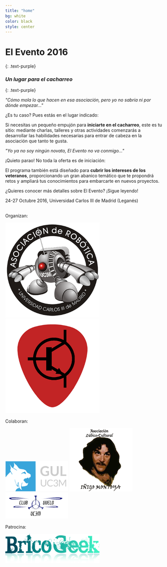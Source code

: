 ```yaml
---
title: "home"
bg: white
color: black
style: center
---
```


# El Evento 2016
{: .text-purple}

### *Un lugar para el cacharreo*
{: .text-purple}

_"Cómo mola lo que hacen en esa asociación, pero yo no sabría ni por dónde empezar..."_

¿Es tu caso? Pues estás en el lugar indicado: 

Si necesitas un pequeño empujón para **iniciarte en el cacharreo**, este es tu sitio: mediante charlas, talleres y otras actividades comenzarás a desarrollar las habilidades necesarias para entrar de cabeza en la asociación que tanto te gusta.

_"Yo ya no soy ningún novato, El Evento no va conmigo..."_

¡Quieto parao! No toda la oferta es de iniciación: 

El programa también está diseñado para **cubrir los intereses de los veteranos**, proporcionando un gran abanico temático que te propondrá retos y ampliará tus conocimientos para embarcarte en nuevos proyectos.

¿Quieres conocer más detalles sobre El Evento? ¡Sigue leyendo!


24-27 Octubre 2016, Universidad Carlos III de Madrid (Leganés)

<br>
Organizan:

<a href="http://asrob.uc3m.es"><img src="img/logo_400x400.png" alt="logo asrob" width="300"></a>
<a href="http://uc3music.github.io/"><img src="img/pick.png" alt="logo uc3music" width="300"></a>

Colaboran:

<a href="http://gul.es/"><img src="img/logo_horizontal_light-blue_w.png" alt="logo gul" width="200"></a>
<a href="https://twitter.com/UC3Montoya"><img src="img/montoya_400x400.png" alt="logo montoya" width="200"></a>
<a href="https://twitter.com/clubvuelouc3m"><img src="img/club_de_vuelo.png" alt="logo club de vuelo" width="200"></a>

Patrocina:

<a href="http://tienda.bricogeek.com/"><img src="img/bricogeek-220.png" alt="logo bricogeek" width="300"></a>
